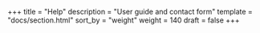 +++
title = "Help"
description = "User guide and contact form"
template = "docs/section.html"
sort_by = "weight"
weight = 140
draft = false
+++
